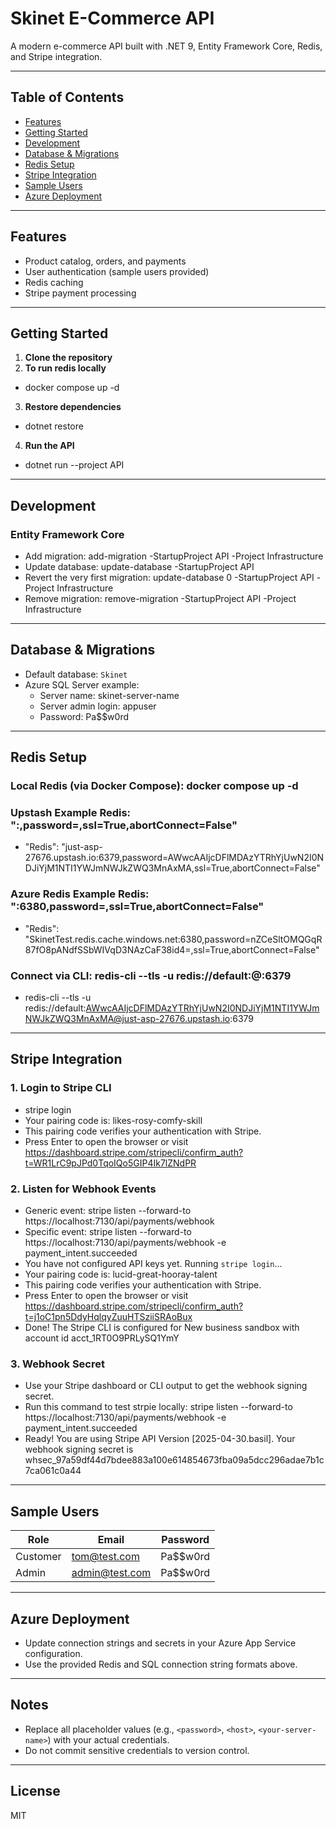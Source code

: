 # Skinet E-Commerce API

A modern e-commerce API built with .NET 9, Entity Framework Core, Redis, and Stripe integration.

---

## Table of Contents
- [Features](#features)
- [Getting Started](#getting-started)
- [Development](#development)
- [Database & Migrations](#database--migrations)
- [Redis Setup](#redis-setup)
- [Stripe Integration](#stripe-integration)
- [Sample Users](#sample-users)
- [Azure Deployment](#azure-deployment)

---

## Features
- Product catalog, orders, and payments
- User authentication (sample users provided)
- Redis caching
- Stripe payment processing

---

## Getting Started

1. **Clone the repository**
2. **To run redis locally**
- docker compose up -d
3. **Restore dependencies**
- dotnet restore
4. **Run the API**
- dotnet run --project API
---

## Development

### Entity Framework Core
- Add migration: add-migration <MigrationName> -StartupProject API -Project Infrastructure
- Update database: update-database -StartupProject API
- Revert the very first migration: update-database 0 -StartupProject API -Project Infrastructure
- Remove migration: remove-migration -StartupProject API -Project Infrastructure
---

## Database & Migrations
- Default database: `Skinet`
- Azure SQL Server example:
  - Server name: skinet-server-name
  - Server admin login: appuser
  - Password: Pa$$w0rd

---

## Redis Setup

### Local Redis (via Docker Compose): docker compose up -d
### Upstash Example Redis: "<host>:<port>,password=<password>,ssl=True,abortConnect=False"
- "Redis": "just-asp-27676.upstash.io:6379,password=AWwcAAIjcDFlMDAzYTRhYjUwN2I0NDJiYjM1NTI1YWJmNWJkZWQ3MnAxMA,ssl=True,abortConnect=False"
### Azure Redis Example Redis: "<azure-redis-host>:6380,password=<password>,ssl=True,abortConnect=False"
- "Redis": "SkinetTest.redis.cache.windows.net:6380,password=nZCeSltOMQGqR87fO8pANdfSSbWIVqD3NAzCaF38id4=,ssl=True,abortConnect=False"
### Connect via CLI: redis-cli --tls -u redis://default:<password>@<host>:6379
- redis-cli --tls -u redis://default:AWwcAAIjcDFlMDAzYTRhYjUwN2I0NDJiYjM1NTI1YWJmNWJkZWQ3MnAxMA@just-asp-27676.upstash.io:6379
---

## Stripe Integration

### 1. Login to Stripe CLI 
- stripe login
- Your pairing code is: likes-rosy-comfy-skill
- This pairing code verifies your authentication with Stripe.
- Press Enter to open the browser or visit https://dashboard.stripe.com/stripecli/confirm_auth?t=WR1LrC9pJPd0TqoIQo5GIP4Ik7lZNdPR
### 2. Listen for Webhook Events
- Generic event: stripe listen --forward-to https://localhost:7130/api/payments/webhook
- Specific event: stripe listen --forward-to https://localhost:7130/api/payments/webhook -e payment_intent.succeeded
- You have not configured API keys yet. Running `stripe login`...
- Your pairing code is: lucid-great-hooray-talent
- This pairing code verifies your authentication with Stripe.
- Press Enter to open the browser or visit https://dashboard.stripe.com/stripecli/confirm_auth?t=j1oC1pn5DdyHqlqyZuuHTSziiSRAoBux
- Done! The Stripe CLI is configured for New business sandbox with account id acct_1RT0O9PRLySQ1YmY
### 3. Webhook Secret
- Use your Stripe dashboard or CLI output to get the webhook signing secret.
- Run this command to test strpie locally: stripe listen --forward-to https://localhost:7130/api/payments/webhook -e payment_intent.succeeded
- Ready! You are using Stripe API Version [2025-04-30.basil]. Your webhook signing secret is whsec_97a59df44d7bdee883a100e614854673fba09a5dcc296adae7b1c7ca061c0a44

---

## Sample Users

| Role      | Email           | Password  |
|-----------|-----------------|-----------|
| Customer  | tom@test.com    | Pa$$w0rd  |
| Admin     | admin@test.com  | Pa$$w0rd  |

---

## Azure Deployment
- Update connection strings and secrets in your Azure App Service configuration.
- Use the provided Redis and SQL connection string formats above.

---

## Notes
- Replace all placeholder values (e.g., `<password>`, `<host>`, `<your-server-name>`) with your actual credentials.
- Do not commit sensitive credentials to version control.

---

## License
MIT